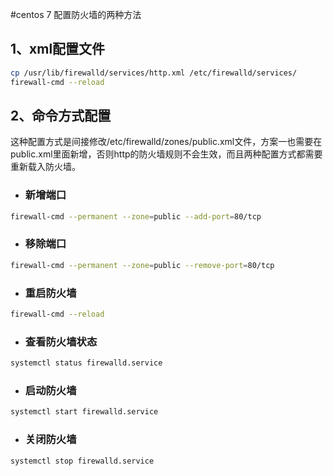 #centos 7 配置防火墙的两种方法

## 1、xml配置文件

```bash
cp /usr/lib/firewalld/services/http.xml /etc/firewalld/services/
firewall-cmd --reload
```

## 2、命令方式配置
这种配置方式是间接修改/etc/firewalld/zones/public.xml文件，方案一也需要在public.xml里面新增，否则http的防火墙规则不会生效，而且两种配置方式都需要重新载入防火墙。

- ### 新增端口
```bash
firewall-cmd --permanent --zone=public --add-port=80/tcp
```
- ### 移除端口
```bash
firewall-cmd --permanent --zone=public --remove-port=80/tcp
```
- ### 重启防火墙
```bash
firewall-cmd --reload
```
- ### 查看防火墙状态
```bash
systemctl status firewalld.service
```
- ### 启动防火墙
```bash
systemctl start firewalld.service
```
- ### 关闭防火墙
```bash
systemctl stop firewalld.service
```

